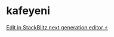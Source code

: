# kafeyeni

[Edit in StackBlitz next generation editor ⚡️](https://stackblitz.com/~/github.com/sanalata/kafeyeni)